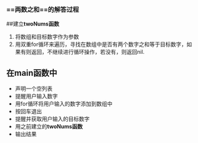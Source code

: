 ### ==两数之和==的解答过程
##建立**twoNums函数**
1. 将数组和目标数字作为参数
2. 用双重for循环来遍历，寻找在数组中是否有两个数字之和等于目标数字，如果有则返回，不继续进行循环操作，若没有，则返回nil.
## 在main函数中
- 声明一个空列表
- 提醒用户输入数字
- 用for循环将用户输入的数字添加到数组中
- 按回车退出
- 提醒并获取用户输入的目标数字
- 用之前建立的**twoNums函数**
- 输出结果
